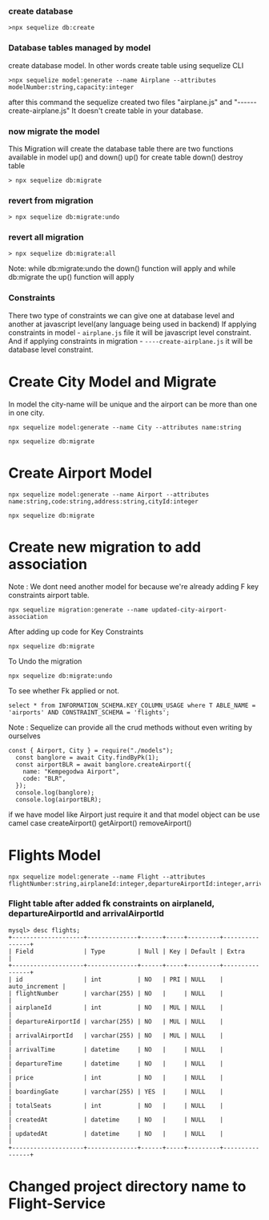 ### create database

```
>npx sequelize db:create
```

### Database tables managed by model

<p>create database model. In other words create table using sequelize CLI</p>

```
>npx sequelize model:generate --name Airplane --attributes modelNumber:string,capacity:integer
```

<p>after this command the sequelize created two files "airplane.js" and "------create-airplane.js"
It doesn't create table in your database.
</p>

### now migrate the model

<p>This Migration will create the database table 
there are two functions available in model up() and down()
up() for create table
down() destroy table</p>

```
> npx sequelize db:migrate
```

### revert from migration

```
> npx sequelize db:migrate:undo
```

### revert all migration

```
> npx sequelize db:migrate:all
```

Note: while db:migrate:undo the down() function will apply
and while db:migrate the up() function will apply

### Constraints

There two type of constraints we can give one at database level
and another at javascript level(any language being used in backend)
If applying constraints in model - `airplane.js` file it will be javascript level constraint.
And if applying constraints in migration - `----create-airplane.js` it will be database level constraint.

# Create City Model and Migrate

In model the city-name will be unique and the airport can be more than one in one city.

```
npx sequelize model:generate --name City --attributes name:string

npx sequelize db:migrate
```

# Create Airport Model

```
npx sequelize model:generate --name Airport --attributes name:string,code:string,address:string,cityId:integer

npx sequelize db:migrate
```

# Create new migration to add association

Note : We dont need another model for because we're already adding F key constraints airport table.

```
npx sequelize migration:generate --name updated-city-airport-association
```

After adding up code for Key Constraints

```
npx sequelize db:migrate
```

To Undo the migration

```
npx sequelize db:migrate:undo
```

To see whether Fk applied or not.

```
select * from INFORMATION_SCHEMA.KEY_COLUMN_USAGE where T ABLE_NAME = 'airports' AND CONSTRAINT_SCHEMA = 'flights';
```

Note : Sequelize can provide all the crud methods without even writing by ourselves

```
const { Airport, City } = require("./models");
  const banglore = await City.findByPk(1);
  const airportBLR = await banglore.createAirport({
    name: "Kempegodwa Airport",
    code: "BLR",
  });
  console.log(banglore);
  console.log(airportBLR);
```

if we have model like Airport just require it and that model object can be use camel case
createAirport()
getAirport()
removeAirport()


# Flights Model 
```
npx sequelize model:generate --name Flight --attributes flightNumber:string,airplaneId:integer,departureAirportId:integer,arrivalAirportId:integer,arrivalTime:date,departureTime:date,price:integer,boardingGate:string,totalSeats:integer
```
### Flight table after added fk constraints on airplaneId, departureAirportId and arrivalAirportId
```
mysql> desc flights;
+--------------------+--------------+------+-----+---------+----------------+
| Field              | Type         | Null | Key | Default | Extra          |
+--------------------+--------------+------+-----+---------+----------------+
| id                 | int          | NO   | PRI | NULL    | auto_increment |
| flightNumber       | varchar(255) | NO   |     | NULL    |                |
| airplaneId         | int          | NO   | MUL | NULL    |                |
| departureAirportId | varchar(255) | NO   | MUL | NULL    |                |
| arrivalAirportId   | varchar(255) | NO   | MUL | NULL    |                |
| arrivalTime        | datetime     | NO   |     | NULL    |                |
| departureTime      | datetime     | NO   |     | NULL    |                |
| price              | int          | NO   |     | NULL    |                |
| boardingGate       | varchar(255) | YES  |     | NULL    |                |
| totalSeats         | int          | NO   |     | NULL    |                |
| createdAt          | datetime     | NO   |     | NULL    |                |
| updatedAt          | datetime     | NO   |     | NULL    |                |
+--------------------+--------------+------+-----+---------+----------------+
```

# Changed project directory name to Flight-Service
